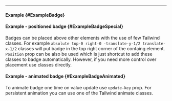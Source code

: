 ___

#### Example {#ExampleBadge}

<example name="ExampleBadge"></example>

#### Example - positioned badge {#ExampleBadgeSpecial}

Badges can be placed above other elements with the use of few Tailwind classes. For example `absolute top-0 right-0 -translate-y-1/2 translate-x-1/2` classes will put badge in the top right corner of the containg element. `Position` prop can be also be used which is just shortcut to add these classes to badge automatically. However, if you need more control over placement use classes directly.

<example name="ExampleBadgeSpecial"></example>

#### Example - animated badge {#ExampleBadgeAnimated}

To animate badge one time on value update use `update-key` prop. For persistent animation you can use one of the Tailwind animate classes.

<example name="ExampleBadgeAnimated"></example>
